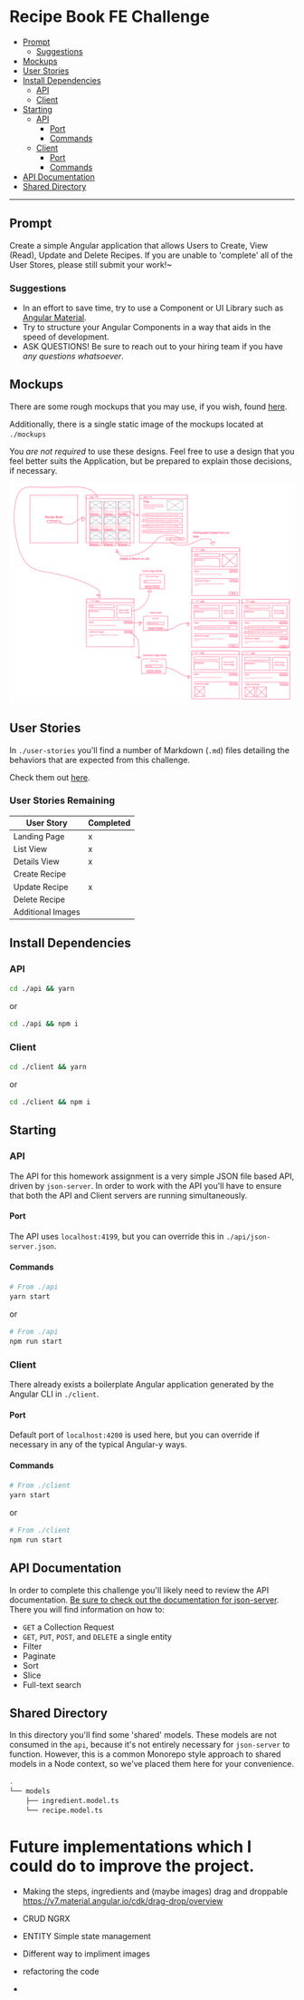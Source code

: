 
# Recipe Book FE Challenge

- [Prompt](#prompt)
  * [Suggestions](#suggestions)
- [Mockups](#mockups)
- [User Stories](#user-stories)
- [Install Dependencies](#install-dependencies)
  * [API](#api)
  * [Client](#client)
- [Starting](#starting)
  * [API](#api-1)
    + [Port](#port)
    + [Commands](#commands)
  * [Client](#client-1)
    + [Port](#port-1)
    + [Commands](#commands-1)
- [API Documentation](#api-documentation)
- [Shared Directory](#shared-directory)

---

## Prompt
Create a simple Angular application that allows Users to Create, View (Read), Update and Delete Recipes. If you are unable to 'complete' all of the User Stores, please still submit your work!~

### Suggestions
* In an effort to save time, try to use a Component or UI Library such as [Angular Material](https://material.angular.io/).
* Try to structure your Angular Components in a way that aids in the speed of development.
* ASK QUESTIONS! Be sure to reach out to your hiring team if you have _any questions whatsoever_.

## Mockups
There are some rough mockups that you may use, if you wish, found [here](https://projects.invisionapp.com/freehand/document/ytJybhBLO?origin=v7).

Additionally, there is a single static image of the mockups located at `./mockups`

You _are not required_ to use these designs. Feel free to use a design that you feel better suits the Application, but be prepared to explain those decisions, if necessary.

![Recipe Book Mockups](./mockups/exported-freehand.png.png)

## User Stories
In `./user-stories` you'll find a number of Markdown (`.md`) files detailing the behaviors that are expected from this challenge.

Check them out [here](./user-stories/index.md).

### User Stories Remaining
| User Story        | Completed |
|-------------------|-----------|
| Landing Page      | x         |
| List View         | x         |
| Details View      | x         |
| Create Recipe     |           |
| Update Recipe     | x         |
| Delete Recipe     |           |
| Additional Images |           |

## Install Dependencies
### API
```bash
cd ./api && yarn
```
or
```bash
cd ./api && npm i
```

### Client
```bash
cd ./client && yarn
```
or
```bash
cd ./client && npm i
```

## Starting
### API
The API for this homework assignment is a very simple JSON file based API, driven by `json-server`. In order to work with the API you'll have to ensure that both the API and Client servers are running simultaneously.

#### Port
The API uses `localhost:4199`, but you can override this in `./api/json-server.json`.

#### Commands

```bash
# From ./api
yarn start
```
or
```bash
# From ./api
npm run start
```

### Client
There already exists a boilerplate Angular application generated by the Angular CLI in `./client`.

#### Port
Default port of `localhost:4200` is used here, but you can override if necessary in any of the typical Angular-y ways.

#### Commands
```bash
# From ./client
yarn start
```
or
```bash
# From ./client
npm run start
```

## API Documentation
In order to complete this challenge you'll likely need to review the API documentation. [Be sure to check out the documentation for json-server](https://www.npmjs.com/package/json-server). There you will find information on how to:

- `GET` a Collection Request
- `GET`, `PUT`, `POST`, and `DELETE` a single entity 
- Filter
- Paginate
- Sort
- Slice
- Full-text search

## Shared Directory
In this directory you'll find some 'shared' models. These models are not consumed in the `api`, because it's not entirely necessary for `json-server` to function. However, this is a common Monorepo style approach to shared models in a Node context, so we've placed them here for your convenience.
```bash
.
└── models
    ├── ingredient.model.ts
    └── recipe.model.ts
```
# Future implementations which I could do to improve the project.
- Making the steps, ingredients and (maybe images) drag and droppable https://v7.material.angular.io/cdk/drag-drop/overview

- CRUD NGRX
- ENTITY Simple state management
- Different way to impliment images
- refactoring the code
- 
